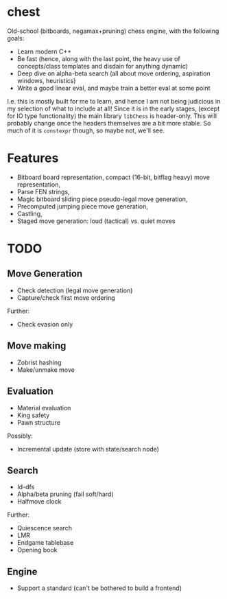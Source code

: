 # chest

Old-school (bitboards, negamax+pruning) chess engine, with the following goals:

- Learn modern C++
- Be fast (hence, along with the last point, the heavy use of concepts/class templates and
  disdain for anything dynamic)
- Deep dive on alpha-beta search (all about move ordering, aspiration windows,
  heuristics)
- Write a good linear eval, and maybe train a better eval at some point

I.e. this is mostly built for me to learn, and hence I am not being judicious in my selection of what to include at all!
Since it is in the early stages, (except for IO type functionality) the main library `libChess` is header-only. This will probably change once the headers themselves are a bit more stable. So much of it is `constexpr` though, so maybe not, we'll see.

# Features

- Bitboard board representation, compact (16-bit, bitflag heavy) move representation,
- Parse FEN strings,
- Magic bitboard sliding piece pseudo-legal move generation,
- Precomputed jumping piece move generation,
- Castling,
- Staged move generation: loud (tactical) vs. quiet moves

# TODO

## Move Generation

- Check detection (legal move generation)
- Capture/check first move ordering

Further:

- Check evasion only

## Move making

- Zobrist hashing
- Make/unmake move

## Evaluation

- Material evaluation
- King safety
- Pawn structure

Possibly:

- Incremental update (store with state/search node)

## Search

- Id-dfs
- Alpha/beta pruning (fail soft/hard)
- Halfmove clock

Further:

- Quiescence search
- LMR
- Endgame tablebase
- Opening book

## Engine

- Support a standard (can't be bothered to build a frontend)
